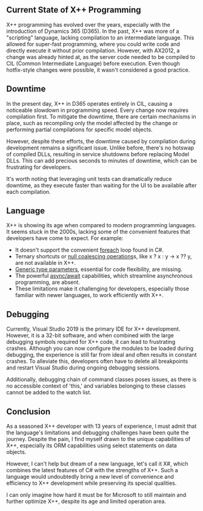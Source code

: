 ## Current State of X++ Programming
X++ programming has evolved over the years, especially with the introduction of Dynamics 365 (D365). In the past, X++ was more of a "scripting" language, lacking compilation to an intermediate language. This allowed for super-fast programming, where you could write code and directly execute it without prior compilation. However, with AX2012, a change was already hinted at, as the server code needed to be compiled to CIL (Common Intermediate Language) before execution. Even though hotfix-style changes were possible, it wasn't considered a good practice.

## Downtime
In the present day, X++ in D365 operates entirely in CIL, causing a noticeable slowdown in programming speed. Every change now requires compilation first. To mitigate the downtime, there are certain mechanisms in place, such as recompiling only the model affected by the change or performing partial compilations for specific model objects.

However, despite these efforts, the downtime caused by compilation during development remains a significant issue. Unlike before, there's no hotswap of compiled DLLs, resulting in service shutdowns before replacing Model DLLs. This can add precious seconds to minutes of downtime, which can be frustrating for developers.

It's worth noting that leveraging unit tests can dramatically reduce downtime, as they execute faster than waiting for the UI to be available after each compilation.

## Language
X++ is showing its age when compared to modern programming languages. It seems stuck in the 2000s, lacking some of the convenient features that developers have come to expect. For example:

- It doesn't support the convenient [foreach](https://learn.microsoft.com/en-us/dotnet/csharp/language-reference/statements/iteration-statements#the-foreach-statement) loop found in C#.
- Ternary shortcuts or [null coalescing operations](https://learn.microsoft.com/en-us/dotnet/csharp/language-reference/operators/null-coalescing-operator)s, like x ? x : y -> x ?? y, are not available in X++.
- [Generic type parameters](https://learn.microsoft.com/en-us/dotnet/csharp/programming-guide/generics/generic-type-parameters), essential for code flexibility, are missing.
- The powerful [async/await](https://learn.microsoft.com/en-us/dotnet/csharp/asynchronous-programming/async-scenarios) capabilities, which streamline asynchronous programming, are absent.
- These limitations make it challenging for developers, especially those familiar with newer languages, to work efficiently with X++.

## Debugging
Currently, Visual Studio 2019 is the primary IDE for X++ development. However, it is a 32-bit software, and when combined with the large debugging symbols required for X++ code, it can lead to frustrating crashes. Although you can now configure the modules to be loaded during debugging, the experience is still far from ideal and often results in constant crashes. To alleviate this, developers often have to delete all breakpoints and restart Visual Studio during ongoing debugging sessions.

Additionally, debugging chain of command classes poses issues, as there is no accessible context of 'this,' and variables belonging to these classes cannot be added to the watch list.

## Conclusion
As a seasoned X++ developer with 13 years of experience, I must admit that the language's limitations and debugging challenges have been quite the journey. Despite the pain, I find myself drawn to the unique capabilities of X++, especially its ORM capabilities using select statements on data objects.

However, I can't help but dream of a new language, let's call it X#, which combines the latest features of C# with the strengths of X++. Such a language would undoubtedly bring a new level of convenience and efficiency to X++ development while preserving its special qualities.

I can only imagine how hard it must be for Microsoft to still maintain and further optimize X++, despite its age and limited operation area.
